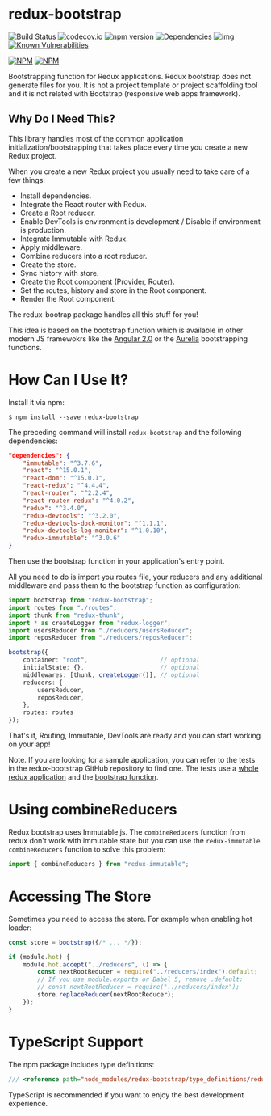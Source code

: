 # redux-bootstrap
[![Build Status](https://travis-ci.org/remojansen/redux-bootstrap.svg?branch=master)](https://travis-ci.org/remojansen/redux-bootstrap)
[![codecov.io](https://codecov.io/github/remojansen/redux-bootstrap/coverage.svg?branch=master)](https://codecov.io/github/remojansen/redux-bootstrap?branch=master)
[![npm version](https://badge.fury.io/js/redux-bootstrap.svg)](https://badge.fury.io/js/redux-bootstrap)
[![Dependencies](https://david-dm.org/remojansen/redux-bootstrap.svg)](https://david-dm.org/remojansen/redux-bootstrap#info=dependencies)
[![img](https://david-dm.org/remojansen/redux-bootstrap/dev-status.svg)](https://david-dm.org/remojansen/redux-bootstrap/#info=devDependencies)
[![Known Vulnerabilities](https://snyk.io/test/github/remojansen/redux-bootstrap/badge.svg)](https://snyk.io/test/github/remojansen/redux-bootstrap)


[![NPM](https://nodei.co/npm/redux-bootstrap.png?downloads=true&downloadRank=true)](https://nodei.co/npm/redux-bootstrap/)
[![NPM](https://nodei.co/npm-dl/redux-bootstrap.png?months=9&height=3)](https://nodei.co/npm/redux-bootstrap/)

Bootstrapping function for Redux applications. Redux bootstrap does not generate files for you. 
It is not a project template or project scaffolding tool and it is not related with Bootstrap (responsive web apps framework).

## Why Do I Need This?
This library handles most of the common application initialization/bootstrapping that takes place every time you create a new Redux project.

When you create a new Redux project you usually need to take care of a few things:

- Install dependencies.
- Integrate the React router with Redux.
- Create a Root reducer.
- Enable DevTools is environment is development / Disable if environment is production.
- Integrate Immutable with Redux.
- Apply middleware.
- Combine reducers into a root reducer.
- Create the store.
- Sync history with store.
- Create the Root component (Provider, Router).
- Set the routes, history and store in the Root component.
- Render the Root component.

The redux-bootrap package handles all this stuff for you! 

This idea is based on the bootstrap function which is available in other modern JS framewokrs like the 
[Angular 2.0](https://angular.io/docs/ts/latest/api/platform/browser/bootstrap-function.html) or the
[Aurelia](http://aurelia.io/docs.html#/aurelia/bootstrapper/1.0.0-beta.1.2.0/doc/api/overview) bootstrapping functions.

# How Can I Use It?

Install it via npm:

```
$ npm install --save redux-bootstrap
```

The preceding command will install `redux-bootstrap` and the following dependencies:

```json
"dependencies": {
    "immutable": "^3.7.6",
    "react": "^15.0.1",
    "react-dom": "^15.0.1",
    "react-redux": "^4.4.4",
    "react-router": "^2.2.4",
    "react-router-redux": "^4.0.2",
    "redux": "^3.4.0",
    "redux-devtools": "^3.2.0",
    "redux-devtools-dock-monitor": "^1.1.1",
    "redux-devtools-log-monitor": "^1.0.10",
    "redux-immutable": "^3.0.6"
}
```
 
Then use the bootstrap function in your application's entry point.

All you need to do is import you routes file, your reducers and any additional middleware 
and pass them to the bootstrap function as configuration:

```ts
import bootstrap from "redux-bootstrap";
import routes from "./routes";
import thunk from "redux-thunk";
import * as createLogger from "redux-logger";
import usersReducer from "./reducers/usersReducer";
import reposReducer from "./reducers/reposReducer";

bootstrap({
    container: "root",                    // optional
    initialState: {},                     // optional
    middlewares: [thunk, createLogger()], // optional
    reducers: {
        usersReducer,
        reposReducer,
    },
    routes: routes
});
```

That's it, Routing, Immutable, DevTools are ready and you can start working on your app! 

Note. If you are looking for a sample application, you can refer to the tests in the redux-bootstrap GitHub repository to find one. The tests use a [whole redux application](https://github.com/remojansen/redux-bootstrap/blob/master/test/stubs.tsx)  and the [bootstrap function](https://github.com/remojansen/redux-bootstrap/blob/master/test/index.test.tsx#L41-L47).

# Using combineReducers
Redux bootstrap uses Immutable.js. The `combineReducers` function from redux don't work with immutable state but you can use the `redux-immutable` `combineReducers` function to solve this problem:

```ts
import { combineReducers } from "redux-immutable";
```

# Accessing The Store
Sometimes you need to access the store. For example when enabling hot loader:

```ts
const store = bootstrap({/* ... */});

if (module.hot) {
    module.hot.accept("../reducers", () => {
        const nextRootReducer = require("../reducers/index").default;
        // If you use module.exports or Babel 5, remove .default:
        // const nextRootReducer = require("../reducers/index");
        store.replaceReducer(nextRootReducer);
    });
}
```

# TypeScript Support
The npm package includes type definitions:

```ts
/// <reference path="node_modules/redux-bootstrap/type_definitions/redux-bootstrap/redux-bootstrap.d.ts" />
```

TypeScript is recommended if you want to enjoy the best development experience.
